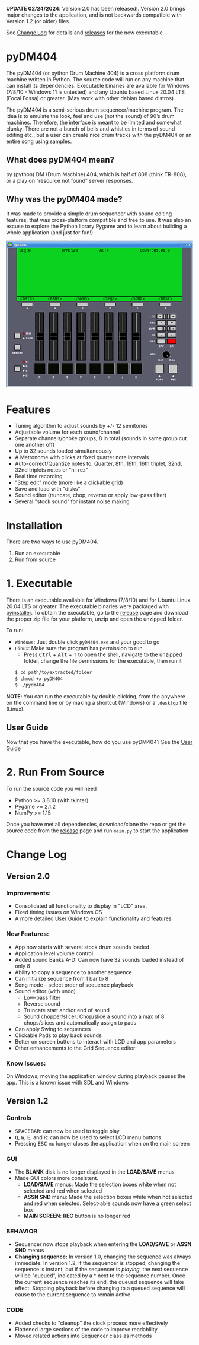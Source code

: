 **UPDATE 02/24/2024**: Version 2.0 has been released!. Version 2.0 brings major changes to the application, and is not backwards compatible with Version 1.2 (or older) files.

See [Change Log](#Change-Log) for details and [releases](https://github.com/sitaber/pyDM404/releases) for the new executable.

# pyDM404
The pyDM404 (or python Drum Machine 404) is a cross platform drum machine written in Python. The source code will run on any machine that can install its dependencies. Executable binaries are available for Windows (7/8/10 - Windows 11 is untested) and any Ubuntu based Linux 20.04 LTS (Focal Fossa) or greater. (May work with other debian based distros)

The pyDM404 is a semi-serious drum sequencer/machine program. The idea is to emulate the look, feel and use (not the sound) of 90’s drum machines. Therefore, the interface is meant to be limited and somewhat clunky. There are not a bunch of bells and whistles in terms of sound editing etc., but a user can create nice drum tracks with the pyDM404 or an entire song using samples.  

## What does pyDM404 mean?
py (python) DM (Drum Machine) 404, which is half of 808 (think TR-808), or a play on “resource not found” server responses.

## Why was the pyDM404 made?
It was made to provide a simple drum sequencer with sound editing features, that was cross-platform compatible and free to use. It was also an excuse to explore the Python library Pygame and to learn about building a whole application (and just for fun!)

![Screenshot](assets/Screenshot.png)

# Features
- Tuning algorithm to adjust sounds by +/- 12 semitones
- Adjustable volume for each sound/channel
- Separate channels/choke groups, 8 in total (sounds in same group cut one another off)
- Up to 32 sounds loaded simultaneously
- A Metronome with clicks at fixed quarter note intervals
- Auto-correct/Quantize notes to: Quarter, 8th, 16th, 16th triplet, 32nd, 32nd triplets notes or "hi-rez"
- Real time recording
- "Step edit" mode (more like a clickable grid)
- Save and load with "disks"
- Sound editor (truncate, chop, reverse or apply low-pass filter)
- Several "stock sound" for instant noise making

# Installation
There are two ways to use pyDM404.
1) Run an executable
2) Run from source

# 1. Executable
There is an executable available for Windows (7/8/10) and for Ubuntu Linux 20.04 LTS or greater. The executable binaries were packaged with [pyinstaller](https://pypi.org/project/pyinstaller/). To obtain the executable, go to the [release](https://github.com/sitaber/pyDM404/releases) page and download the proper zip file for your platform, unzip and open the unzipped folder.

To run:
- `Windows`: Just double click `pyDM404.exe` and your good to go
- `Linux`: Make sure the program has permission to run
    - Press <kbd>Ctrl</kbd> + <kbd>Alt</kbd> + <kbd>T</kbd> to open the shell, navigate to the unzipped folder, change the file permissions for the executable, then run it
    ```bash
    $ cd path/to/extracted/folder
    $ chmod +x pyDM404
    $ ./pydm404
    ```

**NOTE**: You can run the executable by double clicking, from the anywhere on the command line or by making a shortcut (Windows) or a `.desktop` file (Linux).

## User Guide
Now that you have the executable, how do you use pyDM404? See the [User Guide](https://github.com/sitaber/pyDM404/blob/main/Users%20Guide.pdf)

# 2. Run From Source
To run the source code you will need

- Python >= 3.8.10 (with tkinter)
- Pygame >= 2.1.2
- NumPy >= 1.15

Once you have met all dependencies, download/clone the repo or get the source code from the [release](https://github.com/sitaber/pyDM404/releases) page and run `main.py` to start the application

# Change Log
## Version 2.0
### Improvements:
- Consolidated all functionality to display in "LCD" area.
- Fixed timing issues on Windows OS
- A more detailed [User Guide](https://github.com/sitaber/pyDM404/blob/main/Users%20Guide.pdf) to explain functionality and features

### New Features:
- App now starts with several stock drum sounds loaded
- Application level volume control
- Added sound Banks A-D: Can now have 32 sounds loaded instead of only 8
- Ability to copy a sequence to another sequence
- Can initialize sequence from 1 bar to 8
- Song mode - select order of sequence playback
- Sound editor (with undo)
    - Low-pass filter
    - Reverse sound
    - Truncate start and/or end of sound
    - Sound chopper/slicer: Chop/slice a sound into a max of 8 chops/slices and automatically assign to pads
- Can apply Swing to sequences
- Clickable Pads to play back sounds
- Better on screen buttons to interact with LCD and app parameters
- Other enhancements to the Grid Sequence editor

### Know Issues:
On Windows, moving the application window during playback pauses the app. This is a known issue with SDL and Windows

## Version 1.2
### Controls
- <kbd>SPACEBAR</kbd>: can now be used to toggle play
- <kbd>Q</kbd>, <kbd>W</kbd>, <kbd>E</kbd>, and <kbd>R</kbd>: can now be used to select LCD menu buttons
- Pressing <kbd>ESC</kbd> no longer closes the application when on the main screen

### GUI
- The **BLANK** disk is no longer displayed in the **LOAD/SAVE** menus
- Made GUI colors more consistent.
    - **LOAD/SAVE** menus: Made the selection boxes white when not selected and red when selected
    - **ASSN SND** menu: Made the selection boxes white when not selected and red when selected. Select-able sounds now have a green select box
    - **MAIN SCREEN**: **REC** button is no longer red


### BEHAVIOR
- Sequencer now stops playback when entering the **LOAD/SAVE** or **ASSN SND** menus
- **Changing sequence:** In version 1.0, changing the sequence was always immediate. In version 1.2, if the sequencer is stopped, changing the sequence is instant, but if the sequencer is _playing_, the next sequence will be "queued", indicated by a * next to the sequence number. Once the current sequence reaches its end, the queued sequence will take effect. Stopping playback before changing to a queued sequence will cause to the current sequence to remain active

### CODE
- Added checks to "cleanup" the clock process more effectively  
- Flattened large sections of the code to improve readability
- Moved related actions into Sequencer class as methods
